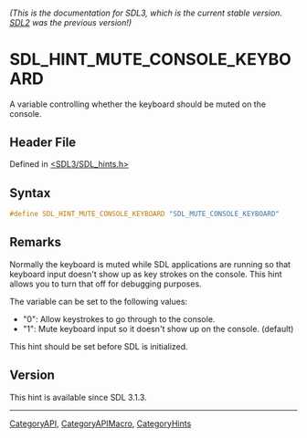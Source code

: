 ###### (This is the documentation for SDL3, which is the current stable version. [SDL2](https://wiki.libsdl.org/SDL2/) was the previous version!)
# SDL_HINT_MUTE_CONSOLE_KEYBOARD

A variable controlling whether the keyboard should be muted on the console.

## Header File

Defined in [<SDL3/SDL_hints.h>](https://github.com/libsdl-org/SDL/blob/main/include/SDL3/SDL_hints.h)

## Syntax

```c
#define SDL_HINT_MUTE_CONSOLE_KEYBOARD "SDL_MUTE_CONSOLE_KEYBOARD"
```

## Remarks

Normally the keyboard is muted while SDL applications are running so that
keyboard input doesn't show up as key strokes on the console. This hint
allows you to turn that off for debugging purposes.

The variable can be set to the following values:

- "0": Allow keystrokes to go through to the console.
- "1": Mute keyboard input so it doesn't show up on the console. (default)

This hint should be set before SDL is initialized.

## Version

This hint is available since SDL 3.1.3.

----
[CategoryAPI](CategoryAPI), [CategoryAPIMacro](CategoryAPIMacro), [CategoryHints](CategoryHints)

